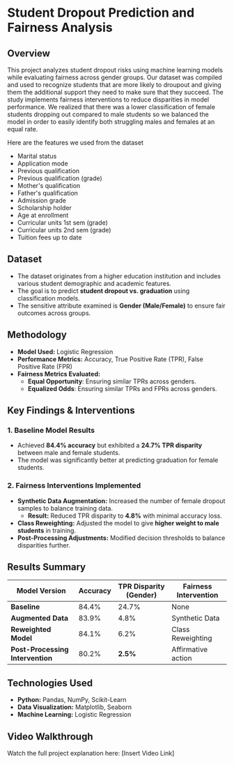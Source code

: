 # **Student Dropout Prediction and Fairness Analysis**

## **Overview**
This project analyzes student dropout risks using machine learning models while evaluating fairness across gender groups. Our dataset was compiled and used to recognize students that are more likely to droupout and giving them the additional support they need to make sure that they succeed. The study implements fairness interventions to reduce disparities in model performance. We realized that there was a lower classification of female students dropping out compared to male students so we balanced the model in order to easily identify both struggling males and females at an equal rate.

Here are the features we used from the dataset
- Marital status
- Application mode
- Previous qualification
- Previous qualification (grade)
- Mother's qualification
- Father's qualification
- Admission grade
- Scholarship holder
- Age at enrollment
- Curricular units 1st sem (grade)
- Curricular units 2nd sem (grade)
- Tuition fees up to date

## **Dataset**
- The dataset originates from a higher education institution and includes various student demographic and academic features.  
- The goal is to predict **student dropout vs. graduation** using classification models.  
- The sensitive attribute examined is **Gender (Male/Female)** to ensure fair outcomes across groups.  

## **Methodology**
- **Model Used:** Logistic Regression  
- **Performance Metrics:** Accuracy, True Positive Rate (TPR), False Positive Rate (FPR)  
- **Fairness Metrics Evaluated:**  
  - **Equal Opportunity**: Ensuring similar TPRs across genders.  
  - **Equalized Odds**: Ensuring similar TPRs and FPRs across genders.  

## **Key Findings & Interventions**
### **1. Baseline Model Results**
- Achieved **84.4% accuracy** but exhibited a **24.7% TPR disparity** between male and female students.  
- The model was significantly better at predicting graduation for female students.  

### **2. Fairness Interventions Implemented**
- **Synthetic Data Augmentation:** Increased the number of female dropout samples to balance training data.  
  - **Result:** Reduced TPR disparity to **4.8%** with minimal accuracy loss.  
- **Class Reweighting:** Adjusted the model to give **higher weight to male students** in training.  
- **Post-Processing Adjustments:** Modified decision thresholds to balance disparities further.  

## **Results Summary**
| Model Version       | Accuracy | TPR Disparity (Gender) | Fairness Intervention  |
|--------------------|----------|-----------------------|----------------------|
| **Baseline**      | 84.4%    | 24.7%                 | None                |
| **Augmented Data** | 83.9%    | 4.8%              | Synthetic Data       |
| **Reweighted Model** | 84.1%    | 6.2%                 | Class Reweighting    |
| **Post-Processing Intervention** | 80.2% | **2.5%** | Affirmative action |

## **Technologies Used**
- **Python:** Pandas, NumPy, Scikit-Learn  
- **Data Visualization:** Matplotlib, Seaborn  
- **Machine Learning:** Logistic Regression  

## **Video Walkthrough**
Watch the full project explanation here: [Insert Video Link]  
